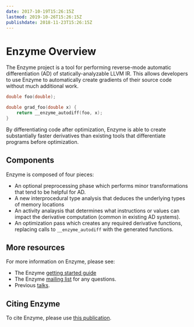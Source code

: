 ```yaml
---
date: 2017-10-19T15:26:15Z
lastmod: 2019-10-26T15:26:15Z
publishdate: 2018-11-23T15:26:15Z
---
```


# Enzyme Overview

The Enzyme project is a tool for performing reverse-mode automatic differentiation (AD) of statically-analyzable LLVM IR. This allows developers to use Enzyme to automatically create gradients of their source code without much additional work.

```c
double foo(double);

double grad_foo(double x) {
    return __enzyme_autodiff(foo, x);
}
```

By differentiating code after optimization, Enzyme is able to create substantially faster derivatives than existing tools that differentiate programs before optimization.

## Components

Enzyme is composed of four pieces:

*   An optional preprocessing phase which performs minor transformations that tend to be helpful for AD.
*   A new interprocedural type analysis that deduces the underlying types of memory locations
*   An activity analaysis that determines what instructions or values can impact the derivative computation (common in existing AD systems).
*   An optimization pass which creates any required derivative functions, replacing calls to `__enzyme_autodiff` with the generated functions.

## More resources

For more information on Enzyme, please see:

*   The Enzyme [getting started guide](/getting_started/)
*   The Enzyme [mailing list](https://groups.google.com/d/forum/enzyme-dev) for any questions.
*   Previous [talks](/talks/).

## Citing Enzyme

To cite Enzyme, please use [this publication](/enzymepreprint.pdf).
